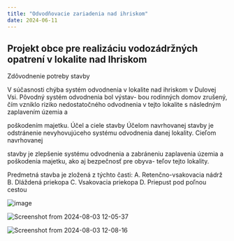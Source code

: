 ```yaml
---
title: "Odvodňovacie zariadenia nad ihriskom"
date: 2024-06-11
---
```


## Projekt obce pre realizáciu vodozádržných opatrení v lokalite nad Ihriskom
 
 Zdôvodnenie potreby stavby

V súčasnosti chýba systém odvodnenia v lokalite nad ihriskom v Dulovej Vsi. Pôvodný systém odvodnenia bol výstav-
bou rodinných domov zrušený, čím vzniklo riziko nedostatočného odvodnenia v tejto lokalite s následným zaplavením územia a

poškodením majetku.
Účel a ciele stavby
Účelom navrhovanej stavby je odstránenie nevyhovujúceho systému odvodnenia danej lokality. Cieľom navrhovanej

stavby je zlepšenie systému odvodnenia a zabráneniu zaplavenia územia a poškodenia majetku, ako aj bezpečnosť pre obyva-
teľov tejto lokality.

Predmetná stavba je zložená z týchto časti:
A. Retenčno-vsakovacia nádrž
B. Dláždená priekopa
C. Vsakovacia priekopa
D. Priepust pod poľnou cestou

   
![image](https://github.com/user-attachments/assets/08a7d86e-82b5-4797-8a9a-820c91a88983)


![Screenshot from 2024-08-03 12-05-37](https://github.com/user-attachments/assets/92cda5a5-140e-4e31-88e3-2c2fcb2eb560)


![Screenshot from 2024-08-03 12-08-16](https://github.com/user-attachments/assets/51cfa24e-e9f9-4a4e-bd76-8237a515f714)


